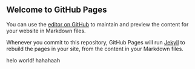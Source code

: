 ## Welcome to GitHub Pages

You can use the [editor on GitHub](https://github.com/liujin1990/myBlog/edit/master/README.md) to maintain and preview the content for your website in Markdown files.

Whenever you commit to this repository, GitHub Pages will run [Jekyll](https://jekyllrb.com/) to rebuild the pages in your site, from the content in your Markdown files.

helo world!   hahahaah
